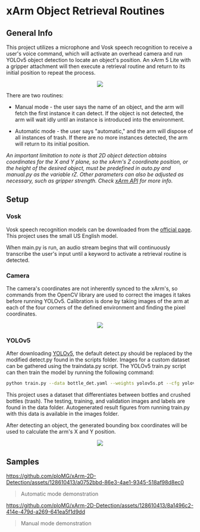 # xArm Object Retrieval Routines

##  General Info

This project utilizes a microphone and Vosk speech recognition to receive a user's voice command, which will activate an overhead camera and run YOLOv5 object detection to locate an object's position. An xArm 5 Lite with a gripper attachment will then execute a retrieval routine and return to its initial position to repeat the process.

<p align="center">
  <img src="https://github.com/ploMG/xArm-2D-Detection/assets/128610413/16b094ce-6d5e-4348-8bea-8a8873521560">
</p>
  
There are two routines:

* Manual mode - the user says the name of an object, and the arm will fetch the first instance it can detect. If the object is not detected, the arm will wait idly until an instance is introduced into the environment.

* Automatic mode - the user says "automatic," and the arm will dispose of all instances of trash. If there are no more instances detected, the arm will return to its initial position.

*An important limitation to note is that 2D object detection obtains coordinates for the X and Y plane, so the xArm's Z coordinate position, or the height of the desired object, must be predefined in auto.py and manual.py as the variable rZ. Other parameters can also be adjusted as necessary, such as gripper strength. Check [xArm API](https://github.com/xArm-Developer/xArm-Python-SDK/blob/master/doc/api/xarm_api.md) for more info.*


## Setup

### Vosk

Vosk speech recognition models can be downloaded from the [official page](https://alphacephei.com/vosk/models). This project uses the small US English model.

When main.py is run, an audio stream begins that will continuously transcribe the user's input until a keyword to activate a retrieval routine is detected.

### Camera

The camera's coordinates are not inherently synced to the xArm's, so commands from the OpenCV library are used to correct the images it takes before running YOLOv5. Calibration is done by taking images of the arm at each of the four corners of the defined environment and finding the pixel coordinates.

<p align="center">
  <img src="https://github.com/ploMG/xArm-2D-Detection/assets/128610413/5386357c-7dd7-473e-b57c-923e3d5b86e4">
</p>

### YOLOv5

After downloading [YOLOv5](https://github.com/ultralytics/yolov5), the default detect.py should be replaced by the modified detect.py found in the scripts folder. Images for a custom dataset can be gathered using the traindata.py script. The YOLOv5 train.py script can then train the model by running the following command:

```bash
python train.py --data bottle_det.yaml --weights yolov5s.pt --cfg yolov5s.yaml --batch 32 --epochs 100 --name bottle_det
```

This project uses a dataset that differentiates between bottles and crushed bottles (trash). The testing, training, and validation images and labels are found in the data folder. Autogenerated result figures from running train.py with this data is available in the images folder.

After detecting an object, the generated bounding box coordinates will be used to calculate the arm's X and Y position.

<p align="center">
  <img src="https://github.com/ploMG/xArm-2D-Detection/assets/128610413/61819c1b-db9c-4f9b-8c8b-f80ab79a3dde">
</p>


## Samples

https://github.com/ploMG/xArm-2D-Detection/assets/128610413/a0752bbd-86e3-4ae1-9345-518af98d8ec0

> Automatic mode demonstration

https://github.com/ploMG/xArm-2D-Detection/assets/128610413/8a1496c2-414e-479d-a269-641ea5f1d9dd

> Manual mode demonstration
